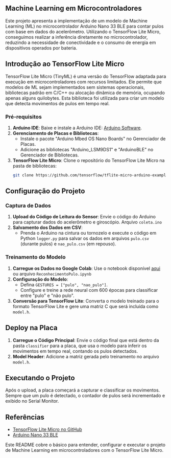 ## Machine Learning em Microcontroladores

Este projeto apresenta a implementação de um modelo de Machine Learning (ML) no microcontrolador Arduino Nano 33 BLE para contar pulos com base em dados do acelerômetro. Utilizando o TensorFlow Lite Micro, conseguimos realizar a inferência diretamente no microcontrolador, reduzindo a necessidade de conectividade e o consumo de energia em dispositivos operados por bateria.

## Introdução ao TensorFlow Lite Micro

TensorFlow Lite Micro (TinyML) é uma versão do TensorFlow adaptada para execução em microcontroladores com recursos limitados. Ele permite que modelos de ML sejam implementados sem sistemas operacionais, bibliotecas padrão em C/C++ ou alocação dinâmica de memória, ocupando apenas alguns quilobytes. Esta biblioteca foi utilizada para criar um modelo que detecta movimentos de pulos em tempo real.

### Pré-requisitos

1. **Arduino IDE**: Baixe e instale a Arduino IDE: [Arduino Software](https://www.arduino.cc/en/software).
2. **Gerenciamento de Placas e Bibliotecas**:
   - Instale o pacote "Arduino Mbed OS Nano Boards" no Gerenciador de Placas.
   - Adicione as bibliotecas "Arduino_LSM9DS1" e "ArduinoBLE" no Gerenciador de Bibliotecas.
3. **TensorFlow Lite Micro**: Clone o repositório do TensorFlow Lite Micro na pasta de bibliotecas:
   ```bash
   git clone https://github.com/tensorflow/tflite-micro-arduino-examples Arduino_TensorFlowLite
   ```

## Configuração do Projeto

### Captura de Dados

1. **Upload do Código de Leitura do Sensor**: Envie o código do Arduino para capturar dados do acelerômetro e giroscópio. Arquivo `coleta.ino` 
2. **Salvamento dos Dados em CSV**:
   - Prenda o Arduino na cintura ou tornozelo e execute o código em Python `logger.py`  para salvar os dados em arquivos `pulo.csv` (durante pulos) e `nao_pulo.csv` (em repouso).
   
### Treinamento do Modelo

1. **Carregue os Dados no Google Colab**: Use o notebook disponível [aqui](https://colab.research.google.com/github/arduino/ArduinoTensorFlowLiteTutorials/blob/master/GestureToEmoji/arduino_tinyml_workshop.ipynb) ou arquivo `ReconhecimentoPulo.ipynb` 
2. **Configuração do Modelo**:
   - Defina `GESTURES = ["pulo", "nao_pulo"]`.
   - Configure e treine a rede neural com 600 épocas para classificar entre "pulo" e "não pulo".
3. **Conversão para TensorFlow Lite**: Converta o modelo treinado para o formato TensorFlow Lite e gere uma matriz C que será incluída como `model.h`.

## Deploy na Placa

1. **Carregue o Código Principal**: Envie o código final que está dentro da pasta `classifier` para a placa, que usa o modelo para inferir os movimentos em tempo real, contando os pulos detectados.
2. **Model Header**: Adicione a matriz gerada pelo treinamento no arquivo `model.h`.

## Executando o Projeto

Após o upload, a placa começará a capturar e classificar os movimentos. Sempre que um pulo é detectado, o contador de pulos será incrementado e exibido no Serial Monitor.

## Referências

- [TensorFlow Lite Micro no GitHub](https://github.com/tensorflow/tflite-micro)
- [Arduino Nano 33 BLE](https://store.arduino.cc/products/arduino-nano-33-ble)

Este README cobre o básico para entender, configurar e executar o projeto de Machine Learning em microcontroladores com o TensorFlow Lite Micro.
